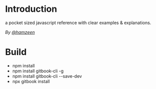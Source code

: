 # Introduction

a pocket sized javascript reference with clear examples & explanations.

_By_ [_@hamzeen_](https://twitter.com/hamzeen)


# Build
  * npm install
  * npm install gitbook-cli -g
  * npm install gitbook-cli --save-dev
  * npx gitbook install
